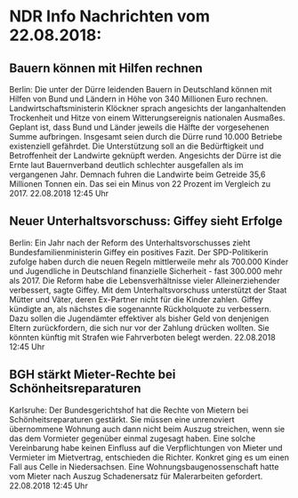 # NDR Info Nachrichten vom 22.08.2018:


## Bauern können mit Hilfen rechnen
Berlin:         Die unter der Dürre leidenden Bauern in Deutschland können mit Hilfen von Bund und Ländern in Höhe von 340 Millionen Euro rechnen. Landwirtschaftsministerin Klöckner sprach angesichts der langanhaltenden Trockenheit und Hitze von einem Witterungsereignis nationalen Ausmaßes. Geplant ist, dass Bund und Länder jeweils die Hälfte der vorgesehenen Summe aufbringen. Insgesamt seien durch die Dürre rund 10.000 Betriebe existenziell gefährdet. Die Unterstützung soll an die Bedürftigkeit und Betroffenheit der Landwirte geknüpft werden. Angesichts der Dürre ist die Ernte laut Bauernverband deutlich schlechter ausgefallen als im vergangenen Jahr. Demnach fuhren die Landwirte beim Getreide 35,6 Millionen Tonnen ein. Das sei ein Minus von 22 Prozent im Vergleich zu 2017. 22.08.2018 12:45 Uhr 

## Neuer Unterhaltsvorschuss: Giffey sieht Erfolge
Berlin: Ein Jahr nach der Reform des Unterhaltsvorschusses zieht Bundesfamilienministerin Giffey ein positives Fazit. Der SPD-Politikerin zufolge haben durch die neuen Regeln mittlerweile mehr als 700.000 Kinder und Jugendliche in Deutschland finanzielle Sicherheit - fast 300.000 mehr als 2017. Die Reform habe die Lebensverhältnisse vieler Alleinerziehender verbessert, sagte Giffey. Mit dem Unterhaltsvorschuss unterstützt der Staat Mütter und Väter, deren Ex-Partner nicht für die Kinder zahlen. Giffey kündigte an, als nächstes die sogenannte Rückholquote zu verbessern. Dazu sollen die Jugendämter effektiver als bisher Geld von denjenigen Eltern zurückfordern, die sich nur vor der Zahlung drücken wollten. Sie könnten künftig mit Strafen wie Fahrverboten belegt werden. 22.08.2018 12:45 Uhr 

## BGH stärkt Mieter-Rechte bei Schönheitsreparaturen
Karlsruhe: Der Bundesgerichtshof hat die Rechte von Mietern bei Schönheitsreparaturen gestärkt. Sie müssen eine unrenoviert übernommene Wohnung auch dann nicht beim Auszug streichen, wenn sie das dem Vormieter gegenüber einmal zugesagt haben. Eine solche Vereinbarung habe keinen Einfluss auf die Verpflichtungen von Mieter und Vermieter im Mietvertrag, entschieden die Richter. Konkret ging es um einen Fall aus Celle in Niedersachsen. Eine Wohnungsbaugenossenschaft hatte vom Mieter nach Auszug Schadenersatz für Malerarbeiten gefordert. 22.08.2018 12:45 Uhr 
